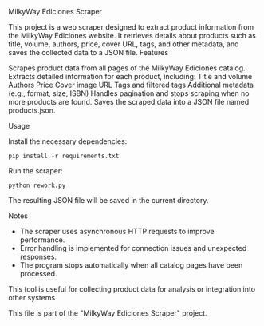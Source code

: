 MilkyWay Ediciones Scraper

This project is a web scraper designed to extract product information from the MilkyWay Ediciones website. It retrieves details about products such as title, volume, authors, price, cover URL, tags, and other metadata, and saves the collected data to a JSON file.
Features

Scrapes product data from all pages of the MilkyWay Ediciones catalog.
Extracts detailed information for each product, including:
Title and volume
Authors
Price
Cover image URL
Tags and filtered tags
Additional metadata (e.g., format, size, ISBN)
Handles pagination and stops scraping when no more products are found.
Saves the scraped data into a JSON file named products.json.

Usage

Install the necessary dependencies:

    pip install -r requirements.txt

Run the scraper:

    python rework.py

The resulting JSON file will be saved in the current directory.

Notes

- The scraper uses asynchronous HTTP requests to improve performance.
- Error handling is implemented for connection issues and unexpected responses.
- The program stops automatically when all catalog pages have been processed.

This tool is useful for collecting product data for analysis or integration into other systems

This file is part of the "MilkyWay Ediciones Scraper" project.
